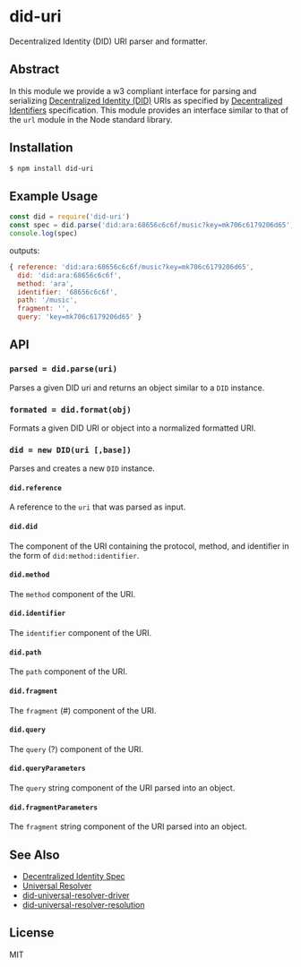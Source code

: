 did-uri
=======

Decentralized Identity (DID) URI parser and formatter.

## Abstract

In this module we provide a w3 compliant interface for parsing and serializing
[Decentralized Identity (DID)](https://w3c-ccg.github.io/did-spec/) URIs
as specified by [Decentralized
Identifiers](https://w3c-ccg.github.io/did-spec/#decentralized-identifiers-dids)
specification. This module provides an interface similar to that of the
`url` module in the Node standard library.

## Installation

```sh
$ npm install did-uri
```

## Example Usage

```js
const did = require('did-uri')
const spec = did.parse('did:ara:68656c6c6f/music?key=mk706c6179206d65')
console.log(spec)
```

outputs:

```js
{ reference: 'did:ara:68656c6c6f/music?key=mk706c6179206d65',
  did: 'did:ara:68656c6c6f',
  method: 'ara',
  identifier: '68656c6c6f',
  path: '/music',
  fragment: '',
  query: 'key=mk706c6179206d65' }
```

## API

### `parsed = did.parse(uri)`

Parses a given DID uri and returns an object similar to a `DID`
instance.

### `formated = did.format(obj)`

Formats a given DID URI or object into a normalized formatted URI.

### `did = new DID(uri [,base])`

Parses and creates a new `DID` instance.

#### `did.reference`

A reference to the `uri` that was parsed as input.

#### `did.did`

The component of the URI containing the protocol, method, and
identifier in the form of `did:method:identifier`.

#### `did.method`

The `method` component of the URI.

#### `did.identifier`

The `identifier` component of the URI.

#### `did.path`

The `path` component of the URI.

#### `did.fragment`

The `fragment` (#) component of the URI.

#### `did.query`

The `query` (?) component of the URI.

#### `did.queryParameters`

The `query` string component of the URI parsed into an object.

#### `did.fragmentParameters`

The `fragment` string component of the URI parsed into an object.

## See Also

* [Decentralized Identity Spec](https://github.com/w3c-ccg/did-spec)
* [Universal Resolver](https://github.com/decentralized-identity/universal-resolver)
* [did-universal-resolver-driver](https://github.com/littlstar/did-universal-resolver-driver)
* [did-universal-resolver-resolution](https://github.com/littlstar/did-universal-resolver-resolution)


## License

MIT
